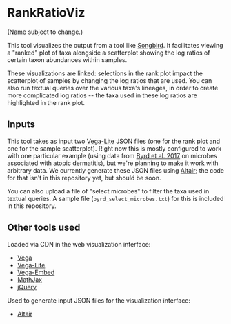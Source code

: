 # RankRatioViz

(Name subject to change.)

This tool visualizes the output from a tool like
[Songbird](https://github.com/mortonjt/songbird). It facilitates viewing
a "ranked" plot of taxa alongside a scatterplot showing the log ratios of
certain taxon abundances within samples.

These visualizations are linked: selections in the rank plot impact the
scatterplot of samples by changing the log ratios that are used. You can also
run textual queries over the various taxa's lineages, in order to create more
complicated log ratios -- the taxa used in these log ratios are highlighted in
the rank plot.

## Inputs

This tool takes as input two [Vega-Lite](https://vega.github.io/vega-lite/)
JSON files (one for the rank plot and one for the sample scatterplot). Right
now this is mostly configured to work with one particular example
(using data from
[Byrd et al. 2017](http://stm.sciencemag.org/content/9/397/eaal4651)
on microbes associated with atopic dermatitis), but we're planning to make it
work with arbitrary data. We currently generate these JSON files using
[Altair](https://altair-viz.github.io/); the code for that isn't in this
repository yet, but should be soon.

You can also upload a file of "select microbes" to filter the taxa used in
textual queries. A sample file (`byrd_select_microbes.txt`) for this is
included in this repository.

## Other tools used

Loaded via CDN in the web visualization interface:
- [Vega](https://vega.github.io/vega/)
- [Vega-Lite](https://vega.github.io/vega-lite/)
- [Vega-Embed](https://github.com/vega/vega-embed)
- [MathJax](https://www.mathjax.org/)
- [jQuery](https://jquery.com/)

Used to generate input JSON files for the visualization interface:
- [Altair](https://altair-viz.github.io/)
